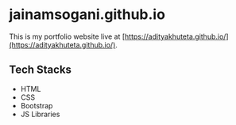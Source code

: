 # jainamsogani.github.io
This is my portfolio website live at [https://adityakhuteta.github.io/](https://adityakhuteta.github.io/).

## Tech Stacks
- HTML
- CSS
- Bootstrap
- JS Libraries
